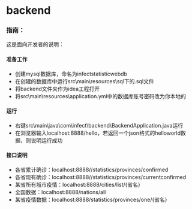# backend

### 指南：

这是面向开发者的说明：

#### 准备工作
- 创建mysql数据库，命名为infectstatisticwebdb
- 在创建的数据库中运行src\main\resources\sql下的.sql文件
- 将backend文件夹作为idea工程打开
- 将src\main\resources\application.yml中的数据库账号密码改为你本地的

#### 运行
- 右键src\main\java\com\infect\backend\BackendApplication.java运行
- 在浏览器输入localhost:8888/hello，若返回一个json格式的helloworld数据，则说明运行成功

#### 接口说明
- 各省累计确诊：localhost:8888//statistics/provinces/confirmed 
- 各省现有确诊：localhost:8888//statistics/provinces/currentconfirmed
- 某省所有城市疫情：localhost:8888/cities/list/{省名}
- 全国数据：localhost:8888/nations/all
- 某省疫情数据：localhost:8888/statistics/provinces/one/{省名}
